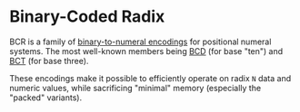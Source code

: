 # Binary-Coded Radix
BCR is a family of [binary-to-numeral encodings](https://en.wikipedia.org/wiki/Binary-to-text_encoding) for positional numeral systems. The most well-known members being [BCD](https://en.wikipedia.org/wiki/Binary-coded_decimal) (for base "ten") and [BCT](https://en.wikipedia.org/wiki/Ternary_numeral_system#Binary-coded_ternary) (for base three).

These encodings make it possible to efficiently operate on radix `N` data and numeric values, while sacrificing "minimal" memory (especially the "packed" variants).
